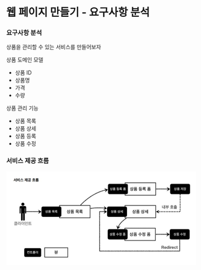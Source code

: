 
# 웹 페이지 만들기 - 요구사항 분석

### 요구사항 분석 

상품을 관리할 수 있는 서비스를 만들어보자

상품 도메인 모델
- 상품 ID
- 상품명
- 가격
- 수량

상품 관리 기능
- 상품 목록
- 상품 상세
- 상품 등록
- 상품 수정

### 서비스 제공 흐름

![1.JPG](Image%2F1.JPG)
